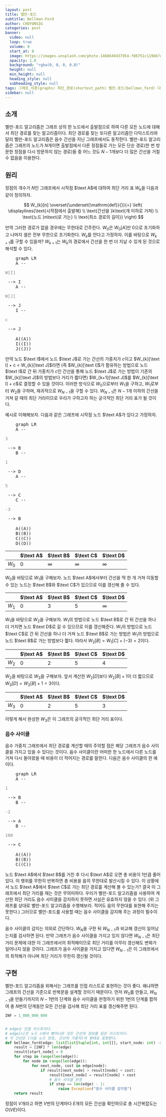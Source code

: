 ```yaml
---
layout: post
title: 벨만-포드
subtitle: Bellman-Ford
author: CHOYUNSIG
categories: post
banner:
  video: null
  loop: true
  volume: 0
  start_at: 0
  image: https://images.unsplash.com/photo-1468649437954-f86751c119b6?q=80&w=1470&auto=format&fit=crop&ixlib=rb-4.0.3&ixid=M3wxMjA3fDB8MHxwaG90by1wYWdlfHx8fGVufDB8fHx8fA%3D%3D
  opacity: 1.0
  background: "rgba(0, 0, 0, 0.8)"
  height: null
  min_height: null
  heading_style: null
  subheading_style: null
tags: 그래프_이론(graphs) 최단_경로(shortest_path) 벨만-포드(bellman_ford) 다이나믹_프로그래밍(dp)
sidebar: null
---
```


## 소개

벨만-포드 알고리즘은 그래프 상의 한 노드에서 출발점으로 하여 다른 모든 노드에 대해서 최단 경로를 찾는 알고리즘이다. 최단 경로를 찾는 또다른 알고리즘인 다익스트라와 달리 벨만-포드 알고리즘은 음수 간선을 지닌 그래프에서도 동작한다. 벨만-포드 알고리즘은 그래프의 노드가 $N$개이면 출발점에서 다른 정점들로 가는 모든 단순 경로(한 번 방문한 정점을 다시 방문하지 않는 경로)들 중 어느 것도 $N-1$개보다 더 많은 간선을 거칠 수 없음을 이용한다.

## 원리

정점의 개수가 $N$인 그래프에서 시작점 $\text A$에 대하여 최단 거리 표 $W_{k}$을 다음과 같이 정의하자.

$$
W_{k}[n] \overset{\underset{\mathrm{def}}{}}{=} \left( \displaylines{\text{시작점에서 출발해} \\ \text{간선을 }k\text{개 이하로 거쳐} \\ \text{노드 }n\text{로 가는} \\ \text{최소 경로의 길이}} \right)
$$

만약 그러한 경로가 없을 경우에는 무한대로 간주한다. $W_{0}$은 $W_{0}[A]$만 0으로 초기화하고 나머지 셀은 전부 무한으로 초기화한다. $W_{k}$를 안다고 가정하자. 이를 바탕으로 $W_{k+1}$를 구할 수 있을까? $W_{k+1}$는 $W_{k}$의 경로에서 간선을 한 번 더 지날 수 있게 된 것으로 해석할 수 있다.

<pre class="mermaid">
    graph LR
    A -- <p style="color: #888">W[I]</p> --> I
    A -- <p style="color: #888">W[J]</p> --> J
    I -- <p style="color: #888">c</p> --> J

    A((A))
    I((I))
    J((J))
</pre>

만약 노드 $\text I$에서 노드 $\text J$로 가는 간선의 가중치가 $c$이고 $W_{k}[\text I] + c < W_{k}[\text J]$라면 (즉 $W_{k}[\text I]$가 함유하는 방법으로 노드 $\text I$로 간 뒤 가중치가 $c$인 간선을 통해 노드 $\text J$로 가는 방법이 기존의 $W_{k}[\text J]$의 방법보다 거리가 짧다면) $W_{k+1}[\text J]$를 $W_{k}[\text I] + c$로 결정할 수 있을 것이다. 이러한 방식으로 $W_{0}$으로부터 $W_{1}$을 구하고, $W_{1}$로부터 $W_{2}$을 구하며, 재귀적으로 $W_{N-1}$을 구할 수 있다. $W_{N-1}$은 $N-1$개 이하의 간선을 거쳐 갈 때의 최단 거리이므로 우리가 구하고자 하는 궁극적인 최단 거리 표가 될 것이다.

예시로 이해해보자. 다음과 같은 그래프에 시작점 노드 $\text A$가 있다고 가정하자.

<pre class="mermaid">
    graph LR
    A -- <p style="color: #888">3</p> --> B
    B -- <p style="color: #888">1</p> --> D
    A -- <p style="color: #888">5</p> --> C
    C -- <p style="color: #888">-3</p> --> B

    A((A))
    B((B))
    C((C))
    D((D))
</pre>

|         |  $\text A$  |  $\text B$  |  $\text C$  |  $\text D$  |
| ---     | ---         | ---         | ---         | ---         |
| $W_{0}$ |  0          |  ∞          |  ∞          |  ∞          |

$W_{0}$을 바탕으로 $W_{1}$을 구해보자. 노드 $\text A$에서부터 간선을 딱 한 개 거쳐 이동할 수 있는 노드는 $\text B$와 $\text C$가 있으므로 이를 갱신해 줄 수 있다.

|         |  $\text A$  |  $\text B$  |  $\text C$  |  $\text D$  |
| ---     | ---         | ---         | ---         | ---         |
| $W_{1}$ |  0          |  3          |  5          |  ∞          |

$W_{1}$을 바탕으로 $W_{2}$을 구해보자. $W_{1}$의 방법으로 노드 $\text B$로 간 뒤 간선을 하나 더 거치면 노드 $\text D$로 갈 수 있으므로 이를 갱신해준다. $W_{1}$의 방법으로 노드 $\text C$로 간 뒤 간선을 하나 더 거쳐 노드 $\text B$로 가는 방법은 $W_{1}$의 방법으로 노드 $\text B$로 가는 방법보다 짧다. 따라서 $W_{2}[B] = W_{1}[C] + (-3) = 2$이다.

|         |  $\text A$  |  $\text B$  |  $\text C$  |  $\text D$  |
| ---     | ---         | ---         | ---         | ---         |
| $W_{2}$ |  0          |  2          |  5          |  4          |

$W_{2}$을 바탕으로 $W_{3}$을 구해보자. 앞서 계산한 $W_{2}[D]$보다 $W_{2}[B] + 1$이 더 짧으므로 $W_{3}[D] = W_{2}[B] + 1 = 3$이다.

|         |  $\text A$  |  $\text B$  |  $\text C$  |  $\text D$  |
| ---     | ---         | ---         | ---         | ---         |
| $W_{3}$ |  0          |  2          |  5          |  3          |

이렇게 해서 완성한 $W_{3}$은 이 그래프의 궁극적인 최단 거리 표이다.

### 음수 사이클

음수 가중치 그래프에서 최단 경로를 계산할 때의 주의할 점은 해당 그래프가 음수 사이클을 가지고 있을 수 있다는 것이다. 음수 사이클이란 어떠한 한 노드에서 다른 노드를 거쳐 다시 돌아왔을 때 비용이 더 적어지는 경로를 말한다. 다음은 음수 사이클의 한 예이다.

<pre class="mermaid">
    graph LR
    A -- <p style="color: #888">1</p> --> B
    B -- <p style="color: #888">-2</p> --> A
    B -- <p style="color: #888">100</p> --> C

    A((A))
    B((B))
    C((C))
</pre>

노드 $\text A$에서 $\text B$를 거친 후 다시 $\text A$로 오면 총 비용이 1만큼 줄어있다. 이 행위를 무한히 반복하면 총 비용을 음의 무한대로 발산시킬 수 있다. 이 상황에서 노드 $\text A$에서 $\text C$로 가는 최단 경로를 계산해 볼 수 있는가? 결국 이 그래프에서 최단 거리를 재는 것은 무의미하다. 우리가 벨만-포드 알고리즘을 사용하여 계산한 최단 거리도 음수 사이클을 감지하지 못하면 사실은 유효하지 않을 수 있다. (위 그래프를 상대로 벨만-포드 알고리즘을 수행해보라. 적어도 음의 무한대를 표현해 주지는 못한다.) 그러므로 벨만-포드를 사용할 때는 음수 사이클을 감지해 주는 과정이 필수이다.

음수 사이클의 감지는 의외로 간단하다. $W_{N}$을 구한 뒤 $W_{N-1}$과 비교해 갱신이 일어났는지를 검사하면 된다. 만약 그래프가 음수 사이클을 가지고 있지 않다면 $W_{N-1}$은 최단 거리 문제에 대한 이 그래프에서의 최적해이므로 최단 거리를 아무리 갱신해도 변화가 일어나지 않을 것이다. 그래프가 음수 사이클을 가지고 있다면 $W_{N-1}$은 이 그래프에서의 최적해가 아니며 최단 거리가 무한히 갱신될 것이다.

## 구현

벨만-포드 알고리즘을 위해서는 그래프를 인접 리스트로 표현하는 것이 좋다. 왜냐하면 그래프의 간선을 기준으로 반복문을 설계할 것이기 때문이다. 먼저 $W_{0}$를 만들고, $W_{N-1}$을 만들기까지의 $N-1$번의 단계와 음수 사이클을 판정하기 위한 1번의 단계를 합하여 총 $N$번의 단계동안 모든 간선을 검사해 최단 거리 표를 갱신해주면 된다.

```python
INF = 1_000_000_000


# edge는 인접 리스트이다.
# edge[n]은 노드 n에서 뻗어나온 모든 간선의 정보를 담은 리스트이다.
# 각 간선은 (다음 노드 번호, 간선의 가중치)의 형태로 표현한다.
def bellman_ford(edge: list[list[tuple[int, int]]], start_node: int) -> list[int]:
    result = [INF] * len(edge)
    result[start_node] = 0
    for step in range(len(edge)):
        for node in range(len(edge)):
            for next_node, cost in edge[node]:
                if result[next_node] > result[node] + cost:
                    result[next_node] = result[node] + cost
                    # 음수 사이클 판정
                    if step == len(edge) - 1:
                        raise Exception("음수 사이클 감지됨")
    return result
```

정점이 $V$개라고 하면 $V$번의 단계마다 $E$개의 모든 간선을 확인하므로 총 시간복잡도는 $O(VE)$이다.
